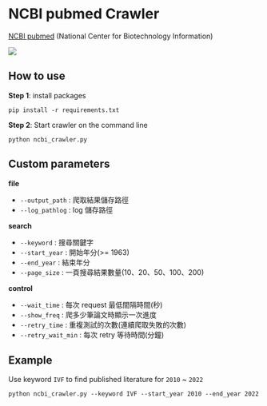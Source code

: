 # NCBI pubmed Crawler
[NCBI pubmed](https://pubmed.ncbi.nlm.nih.gov/) (National Center for Biotechnology Information)

![](imgCrawl-target-example.png)

## How to use 
**Step 1**: install packages
```shell
pip install -r requirements.txt
```
**Step 2**: Start crawler on the command line
```shell
python ncbi_crawler.py 
```

## Custom parameters
**file**
- `--output_path` : 爬取結果儲存路徑
- `--log_pathlog` : log 儲存路徑
  
**search**
- `--keyword` : 搜尋關鍵字
- `--start_year` : 開始年分(>= 1963)
- `--end_year` : 結束年分
- `--page_size` : 一頁搜尋結果數量(10、20、50、100、200)

**control**
- `--wait_time` : 每次 request 最低間隔時間(秒)
- `--show_freq` : 爬多少筆論文時顯示一次進度
- `--retry_time` : 重複測試的次數(連續爬取失敗的次數)
- `--retry_wait_min` : 每次 retry 等待時間(分鐘)

## Example
Use keyword `IVF` to find published literature for `2010` ~ `2022`
```shell
python ncbi_crawler.py --keyword IVF --start_year 2010 --end_year 2022
```
